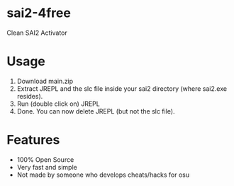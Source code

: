 # sai2-4free
Clean SAI2 Activator

# Usage
1. Download main.zip
2. Extract JREPL and the slc file inside your sai2 directory (where sai2.exe resides).
3. Run (double click on) JREPL
4. Done. You can now delete JREPL (but not the slc file).

# Features
- 100% Open Source
- Very fast and simple
- Not made by someone who develops cheats/hacks for osu
